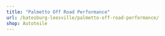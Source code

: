 ```yaml
---
title: "Palmetto Off Road Performance"
url: /batesburg-leesville/palmetto-off-road-performance/
shop: Autoteile
---
```

